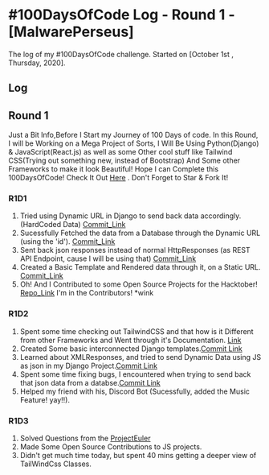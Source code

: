 # #100DaysOfCode Log - Round 1 - [MalwarePerseus]

The log of my #100DaysOfCode challenge. Started on [October 1st , Thursday, 2020].

## Log

## Round 1 
Just a Bit Info,Before I Start my Journey of 100 Days of code. In this Round, I will be Working on a Mega Project of Sorts, I Will Be Using Python(Django) & JavaScript(React.js) as well as some Other cool stuff like Tailwind CSS(Trying out something new, instead of Bootstrap) And Some other Frameworks to make it look Beautiful! Hope I can Complete this 100DaysOfCode!
Check It Out [Here](https://github.com/MalwarePerseus/Pretzel) . Don't Forget to Star & Fork It!
### R1D1 
1. Tried using Dynamic URL in Django to send back data accordingly.(HardCoded Data) [Commit_Link](https://github.com/MalwarePerseus/Pretzel/commit/ce8669d51a5958eb18d8f10093191acdf803f662)
2. Sucessfully Fetched the data from a Database through the Dynamic URL (using the 'id'). [Commit_Link](https://github.com/MalwarePerseus/Pretzel/commit/eea11662082e6eadc62241ce88b7fa5eed1ef8c7)
3. Sent back json responses instead of normal HttpResponses (as REST API Endpoint, cause I will be using that) [Commit_Link](https://github.com/MalwarePerseus/Pretzel/commit/8ccadc070b924367dc26afec6c47a90731fadc75)
4. Created a Basic Template and Rendered data through it, on a Static URL. [Commit_Link](https://github.com/MalwarePerseus/Pretzel/commit/ed5cadd77c33d43df8083d64382535d00b80f586)
5. Oh! And I Contributed to some Open Source Projects for the Hacktober! [Repo_Link](https://github.com/girishtulabandu/One_line_PythonPrograms) I'm in the Contributors! *wink

### R1D2
1. Spent some time checking out TailwindCSS and that how is it Different from other Frameworks and Went through it's Documentation. [Link](https://tailwindcss.com)
2. Created Some basic interconnected Django templates.[Commit Link](#)
3. Learned about XMLResponses, and tried to send Dynamic Data using JS as json in my Django Project.[Commit Link](#)
4. Spent some time fixing bugs, I encountered when trying to send back that json data from a databse.[Commit Link](#)
5. Helped my friend with his, Discord Bot (Sucessfully, added the Music Feature! yay!!).   

### R1D3
1. Solved Questions from the [ProjectEuler](https://projecteuler.net)
2. Made Some Open Source Contributions to JS projects.
3. Didn't get much time today, but spent 40 mins getting a deeper view of TailWindCss Classes.
